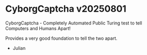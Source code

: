 # CyborgCaptcha v20250801

CyborgCaptcha - Completely Automated Public Turing test to tell Computers and Humans Apart!

Provides a very good foundation to tell the two apart.

- Julian
